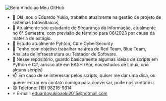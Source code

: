 ![Bem Vindo ao Meu GitHub](https://user-images.githubusercontent.com/112363816/198926236-9e6a19f5-02ef-4e95-a8e4-24378cf5431a.png) 
- 🔭 Olá, sou o Eduardo Yukio, trabalho atualmente na gestão de projeto de sistemas fotovoltaicos,
- 🌱 Atualmente sou estudante de Segurança da Informação, atualmente no 6° Semestre, com previsão de término para 06/2023 por causa da matéria de estágio.
- 👯 Estudo atualmente Pyhton, C# e CyberSecurity
- 🤔 Tenho com objetivo trabalhar na área de Red Team, Blue Team, Analista de Infraestrutura ou Testador de Software.
- 💬 Nesse repositório, guardo basicamente algumas ídeias de scripts em Python e C#, arrisco até em BASH (Por, nos estudos de Linux, crio alguns scripts)
- 📫 Em caso de se interessar pelos scripts, quiser me dar uma dica, ou querer entrar em contato comigo para conversar, pode nos contatos:
- 😄 Telefone: (19) 98216-9314
- ⚡ E-mail: eduardoyukioaoki2015@hotmail.com
